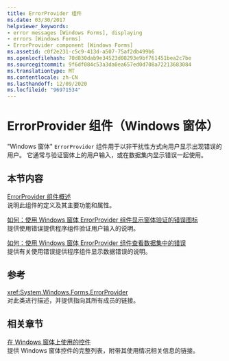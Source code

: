 ```yaml
---
title: ErrorProvider 组件
ms.date: 03/30/2017
helpviewer_keywords:
- error messages [Windows Forms], displaying
- errors [Windows Forms]
- ErrorProvider component [Windows Forms]
ms.assetid: c0f2e231-c5c9-413d-a507-75af2db499b6
ms.openlocfilehash: 70d830dab9e34523d08293e9bf761451bea2c7be
ms.sourcegitcommit: 9f6df084c53a3da0ea657ed0d708a72213683084
ms.translationtype: MT
ms.contentlocale: zh-CN
ms.lasthandoff: 12/09/2020
ms.locfileid: "96971534"
---
```

# <a name="errorprovider-component-windows-forms"></a>ErrorProvider 组件（Windows 窗体）
"Windows 窗体" `ErrorProvider` 组件用于以非干扰性方式向用户显示出现错误的用户。 它通常与验证窗体上的用户输入，或在数据集内显示错误一起使用。  
  
## <a name="in-this-section"></a>本节内容  
 [ErrorProvider 组件概述](errorprovider-component-overview-windows-forms.md)  
 说明此组件的定义及其主要功能和属性。  
  
 [如何：使用 Windows 窗体 ErrorProvider 组件显示窗体验证的错误图标](display-error-icons-for-form-validation-with-wf-errorprovider.md)  
 提供使用错误提供程序组件验证用户输入的说明。  
  
 [如何：使用 Windows 窗体 ErrorProvider 组件查看数据集中的错误](view-errors-within-a-dataset-with-wf-errorprovider-component.md)  
 提供有关使用错误提供程序组件显示数据错误的说明。  
  
## <a name="reference"></a>参考  
 <xref:System.Windows.Forms.ErrorProvider>  
 对此类进行描述，并提供指向其所有成员的链接。  
  
## <a name="related-sections"></a>相关章节  
 [在 Windows 窗体上使用的控件](controls-to-use-on-windows-forms.md)  
 提供 Windows 窗体控件的完整列表，附带其使用情况相关信息的链接。
